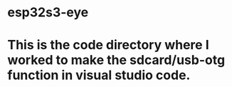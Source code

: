 # 
# esp32s3-eye
# This is the code directory where I worked to make the sdcard/usb-otg function in visual studio code.
